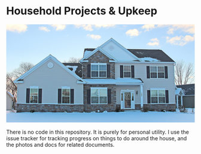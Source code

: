 # Household Projects & Upkeep

![my crib](house.jpg)

There is no code in this repository. It is purely for personal utility. I use the issue tracker for tracking progress on things to do around the house, and the photos and docs for related documents.
